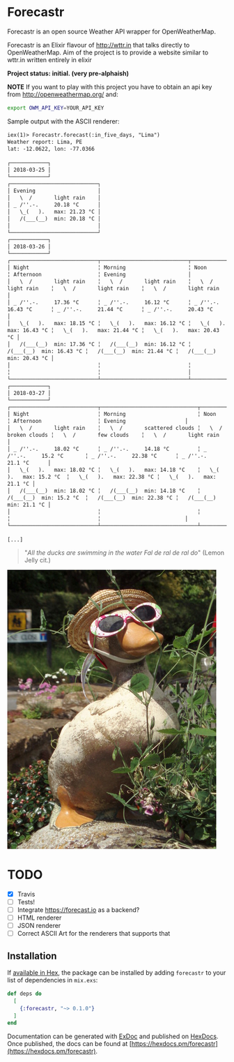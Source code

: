 # Forecastr

Forecastr is an open source Weather API wrapper for OpenWeatherMap.

Forecastr is an Elixir flavour of http://wttr.in that talks directly to OpenWeatherMap.
Aim of the project is to provide a website similar to wttr.in written entirely in elixir

**Project status: initial. (very pre-alphaish)**

**NOTE**
If you want to play with this project you have to obtain an api key from http://openweathermap.org/
and:

```bash
export OWM_API_KEY=YOUR_API_KEY
```

Sample output with the ASCII renderer:

```
iex(1)> Forecastr.forecast(:in_five_days, "Lima")
Weather report: Lima, PE
lat: -12.0622, lon: -77.0366

┌────────────┐
│ 2018-03-25 │
└────────────┘
┌────────────────────────────┐
│ Evening                    │
│   \  /       light rain    │
│ _ /''.-.     20.18 °C      │
│   \_(   ).   max: 21.23 °C │
│   /(___(__)  min: 20.18 °C │
│                            │
└────────────────────────────┘
┌────────────┐
│ 2018-03-26 │
└────────────┘
┌────────────────────────────┬────────────────────────────┬────────────────────────────┬────────────────────────────┬────────────────────────────┐
│ Night                      ╎ Morning                    ╎ Noon                       ╎ Afternoon                  ╎ Evening                    │
│   \  /       light rain    ╎   \  /       light rain    ╎   \  /       light rain    ╎   \  /       light rain    ╎   \  /       light rain    │
│ _ /''.-.     17.36 °C      ╎ _ /''.-.     16.12 °C      ╎ _ /''.-.     16.43 °C      ╎ _ /''.-.     21.44 °C      ╎ _ /''.-.     20.43 °C      │
│   \_(   ).   max: 18.15 °C ╎   \_(   ).   max: 16.12 °C ╎   \_(   ).   max: 16.43 °C ╎   \_(   ).   max: 21.44 °C ╎   \_(   ).   max: 20.43 °C │
│   /(___(__)  min: 17.36 °C ╎   /(___(__)  min: 16.12 °C ╎   /(___(__)  min: 16.43 °C ╎   /(___(__)  min: 21.44 °C ╎   /(___(__)  min: 20.43 °C │
│                            ╎                            ╎                            ╎                            ╎                            │
└────────────────────────────┴────────────────────────────┴────────────────────────────┴────────────────────────────┴────────────────────────────┘
┌────────────┐
│ 2018-03-27 │
└────────────┘
┌────────────────────────────┬───────────────────────────────┬────────────────────────────┬────────────────────────────┬───────────────────────────┐
│ Night                      ╎ Morning                       ╎ Noon                       ╎ Afternoon                  ╎ Evening                   │
│   \  /       light rain    ╎   \  /       scattered clouds ╎   \  /       broken clouds ╎   \  /       few clouds    ╎   \  /       light rain   │
│ _ /''.-.     18.02 °C      ╎ _ /''.-.     14.18 °C         ╎ _ /''.-.     15.2 °C       ╎ _ /''.-.     22.38 °C      ╎ _ /''.-.     21.1 °C      │
│   \_(   ).   max: 18.02 °C ╎   \_(   ).   max: 14.18 °C    ╎   \_(   ).   max: 15.2 °C  ╎   \_(   ).   max: 22.38 °C ╎   \_(   ).   max: 21.1 °C │
│   /(___(__)  min: 18.02 °C ╎   /(___(__)  min: 14.18 °C    ╎   /(___(__)  min: 15.2 °C  ╎   /(___(__)  min: 22.38 °C ╎   /(___(__)  min: 21.1 °C │
│                            ╎                               ╎                            ╎                            ╎                           │
└────────────────────────────┴───────────────────────────────┴────────────────────────────┴────────────────────────────┴───────────────────────────┘

[...]
```


> "*All the ducks are swimming in the water
> Fal de ral de ral do*" (Lemon Jelly cit.)

![duck with sunglasses](duck_with_sunglasses.jpg)

# TODO
- [X] Travis
- [ ] Tests!
- [ ] Integrate https://forecast.io as a backend?
- [ ] HTML renderer
- [ ] JSON renderer
- [ ] Correct ASCII Art for the renderers that supports that

## Installation

If [available in Hex](https://hex.pm/docs/publish), the package can be installed
by adding `forecastr` to your list of dependencies in `mix.exs`:

```elixir
def deps do
  [
    {:forecastr, "~> 0.1.0"}
  ]
end
```

Documentation can be generated with [ExDoc](https://github.com/elixir-lang/ex_doc)
and published on [HexDocs](https://hexdocs.pm). Once published, the docs can
be found at [https://hexdocs.pm/forecastr](https://hexdocs.pm/forecastr).

